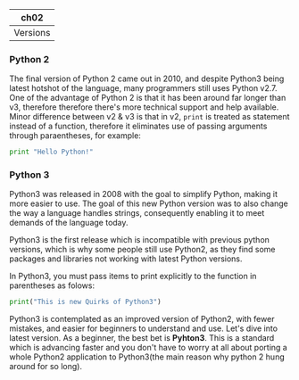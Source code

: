 | ch02  | 
| -------|
| Versions| 

### Python 2
The final version of Python 2 came out in 2010, and despite Python3 being latest hotshot of the language, many programmers still uses Python v2.7. One of the advantage of Python 2 is that it has been around far longer than v3, therefore therefore there's more technical support and help available. Minor difference between v2 & v3 is that in v2, `print` is treated as statement instead of a function, therefore it eliminates use of passing arguments through paraentheses, for example:

```python
print "Hello Python!"
```

### Python 3
Python3 was released in 2008 with the goal to simplify Python, making it more easier to use. The goal of this new Python version was to also change the way a language handles strings, consequently enabling it to meet demands of the language today.

Python3 is the first release which is incompatible with previous python versions, which is why some people still use Python2, as they find some packages and libraries not working with latest Python versions. 

In Python3, you must pass items to print explicitly to the function in parentheses as folows:
```python
print("This is new Quirks of Python3")
```
Python3 is contemplated as an improved version of Python2, with fewer mistakes, and easier for beginners to understand and use. Let's dive into latest version. As a beginner, the best bet is **Pyhton3**. This is a standard which is advancing faster and you don't have to worry at all about porting a whole Python2 application to Python3(the main reason why python 2 hung around for so long).



